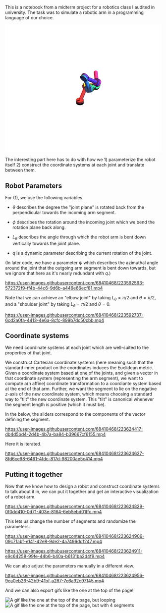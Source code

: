 This is a notebook from a midterm project for a robotics class I audited in university. The task was to simulate a robotic arm in a programming language of our choice.

<img src="media/arm1.gif" alt="A gif of a cartoonish sequence of linked cylinders rotating at the places they join each other." loop=infinite>

The interesting part here has to do with how we 1) parameterize the robot itself 2) construct the coordinate systems at each joint and translate between them.

## Robot Parameters

For (1), we use the following variables.

* $\theta$ describes the degree the "joint plane" is rotated back from the perpendicular towards the incoming arm segment.

* $\phi$ describes the rotation around the incoming joint which we bend the rotation plane back along.

* $L_\theta$ describes the angle through which the robot arm is bent down vertically towards the joint plane.

* $q$ is a dynamic parameter describing the current rotation of the joint.

(In later code, we have a parameter $\psi$ which describes the azimuthal angle around the joint that the outgoing arm segment is bent down towards, but we ignore that here as it's nearly redundant with $q$.)

https://user-images.githubusercontent.com/68410468/223592563-572372f9-ff4b-44c6-9d6b-a446e66ecf81.mp4

Note that we can achieve an "elbow joint" by taking $L_\theta = \pi/2$ and $\theta = \pi/2$, and a "shoulder joint" by taking $L_\theta = \pi/2$ and $\theta = 0$.

https://user-images.githubusercontent.com/68410468/223592737-6cd2a0fa-4413-4e6a-8cfc-899b7dc50cbb.mp4

## Coordinate systems

We need coordinate systems at each joint which are well-suited to the properties of that joint.

We construct Cartesian coordinate systems (here meaning such that the standard inner product on the coordinates induces the Euclidean metric. Given a coordinate system based at one of the joints, and given a vector in that coordinate system (representing the arm segment), we want to compute a(n affine) coordinate transformation to a coordiante system based at the end of that arm. Further, we want the segment to lie on the negative $z$-axis of the new coordinate system, which means choosing a standard way to "tilt" the new coordinate system. This "tilt" is canonical whenever the segment length is positive (which it must be).

In the below, the sliders correspond to the components of the vector defining the segment.

https://user-images.githubusercontent.com/68410468/223624417-db4d5bd4-2d4b-4b7a-ba84-b39667cf6155.mp4

Here it is iterated.

https://user-images.githubusercontent.com/68410468/223624627-8fd6ce98-6461-4fdc-817d-98200ae5c414.mp4

## Putting it together

Now that we know how to design a robot and construct coordinate systems to talk about it in, we can put it together and get an interactive visualization of a robot arm.

https://user-images.githubusercontent.com/68410468/223624829-0f0dd410-0d71-403e-8164-6eb5ebd01ffc.mp4

This lets us change the number of segments and randomize the parameters.

https://user-images.githubusercontent.com/68410468/223624906-09c71abf-e141-42e8-9de2-4a7496ddf247.mp4

https://user-images.githubusercontent.com/68410468/223624911-e9c64258-99fe-44b6-b40a-b6131ba2d4f9.mp4

We can also adjust the parameters manually in a different view.

https://user-images.githubusercontent.com/68410468/223624956-9ea0eb26-42b9-41bf-a287-7e6a92c97145.mp4

And we can also export gifs like the one at the top of the page!

<img src="robot-arm-6.gif" alt="A gif like the one at the top of the page, but looping" width="400">

<img src="robot-arm-3.gif" alt="A gif like the one at the top of the page, but with 4 segments" width="400">
